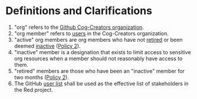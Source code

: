 # Definitions and Clarifications
1. "org" refers to the [Github Cog-Creators organization](https://github.com/Cog-Creators).
2. "org member" refers to [users](https://github.com/orgs/Cog-Creators/people) in the Cog-Creators organization. 
3. "active" org members are org members who have not [retired](https://github.com/orgs/Cog-Creators/teams/retired-org-member) or been deemed [inactive](https://github.com/orgs/Cog-Creators/teams/inactive-org-members) ([Policy 2](policies/accepted/0002.md)).
4. "inactive" member is a designation that exists to limit access to sensitive org resources when a member should not reasonably have access to them.
5. "retired" members are those who have been an "inactive" member for two months ([Policy 2](policies/accepted/0002.md)).
6. The GitHub [user list](https://github.com/orgs/Cog-Creators/people) shall be used as the effective list of stakeholders in the Red project.
